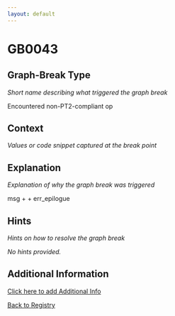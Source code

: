 ```yaml
---
layout: default
---
```

# GB0043

## Graph-Break Type
*Short name describing what triggered the graph break*

Encountered non-PT2-compliant op

## Context
*Values or code snippet captured at the break point*



## Explanation
*Explanation of why the graph break was triggered*

msg +   + err_epilogue

## Hints
*Hints on how to resolve the graph break*

*No hints provided.*


## Additional Information

<!-- ADDITIONAL INFORMATION START - Add custom information below this line -->

<!-- ADDITIONAL INFORMATION END -->


[Click here to add Additional Info](https://github.com/pytorch-labs/compile-graph-break-site/edit/main/docs/gb/gb0043.md)

[Back to Registry](../index.html)
